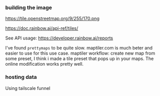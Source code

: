 ### building the image
https://tile.openstreetmap.org/9/255/170.png

https://doc.rainbow.ai/api-ref/tiles/

See API usage:
https://developer.rainbow.ai/reports

I've found `prettymaps` to be quite slow.
maptiler.com is much beter and easier to use for this use case.
maptiler workflow: create new map from some preset, I think i made a tile preset that pops up in your maps.
The online modification works pretty well.


### hosting data
Using tailscale funnel
